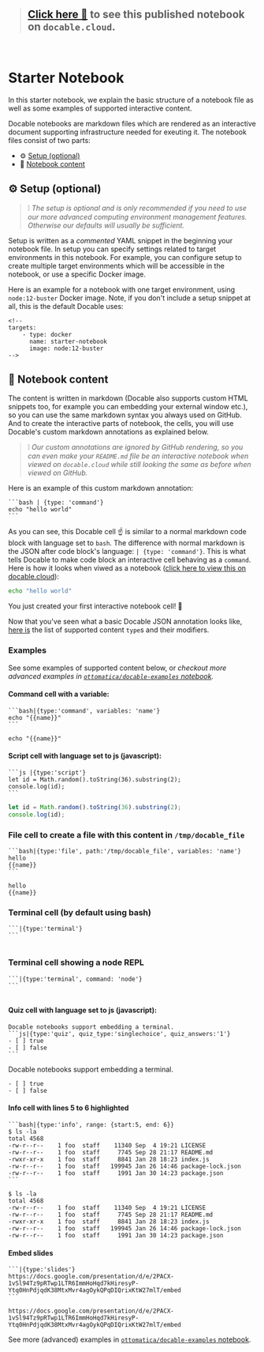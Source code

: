 <!-- 
targets:
    - type: docker
      name: starter-notebook
      image: node:12-buster
-->

> ## [Click here 📒](https://docable.cloud/ottomatica/docable-starter-template/starter-notebook.md) to see this published notebook on `docable.cloud`.
<br>

# Starter Notebook

In this starter notebook, we explain the basic structure of a notebook file as well as some examples of supported interactive content.

Docable notebooks are markdown files which are rendered as an interactive document supporting infrastructure needed for exeuting it. The notebook files consist of two parts:

- ⚙ [Setup (optional)](#-setup-optional)
- 📄 [Notebook content](#-notebook-content)

## ⚙ Setup (optional)

> ❕ _The setup is optional and is only recommended if you need to use our more advanced computing environment management features. Otherwise our defaults will usually be sufficient._

Setup is written as a _commented_ YAML snippet in the beginning your notebook file. In setup you can specify settings related to target environments in this notebook. For example, you can configure setup to create multiple target environments which will be accessible in the notebook, or use a specific Docker image.

Here is an example for a notebook with one target environment, using `node:12-buster` Docker image. Note, if you don't include a setup snippet at all, this is the default Docable uses:

```
<!-- 
targets:
    - type: docker
      name: starter-notebook
      image: node:12-buster
-->
```

## 📄 Notebook content

The content is written in markdown (Docable also supports custom HTML snippets too, for example you can embedding your external window etc.), so you can use the same markdown syntax you always used on GitHub. And to create the interactive parts of notebook, the cells, you will use Docable's custom markdown annotations as explained below.

> ❕ _Our custom annotations are ignored by GitHub rendering, so you can even make your `README.md` file be an interactive notebook when viewed on `docable.cloud` while still looking the same as before when viewed on GitHub._

Here is an example of this custom markdown annotation:

    ```bash | {type: 'command'}
    echo "hello world"
    ```

As you can see, this Docable cell ☝ is similar to a normal markdown code block with language set to `bash`. The difference with normal markdown is the JSON after code block's language: `| {type: 'command'}`. This is what tells Docable to make code block an interactive cell behaving as a `command`. Here is how it looks when viwed as a notebook ([click here to view this on docable.cloud](https://docable.cloud/ottomatica/docable-starter-template/starter-notebook.md)):

```bash | {type: 'command'}
echo "hello world"
```

You just created your first interactive notebook cell! 🎉

Now that you've seen what a basic Docable JSON annotation looks like, [here is](https://github.com/ottomatica/docable-notebooks#quick-reference) the list of supported content `type`s and their modifiers. 
### Examples

See some examples of supported content below, or _checkout more advanced examples in [`ottomatica/docable-examples` notebook](https://docable.cloud/ottomatica/docable-examples)._

#### Command cell with a variable:

    ```bash|{type:'command', variables: 'name'}
    echo "{{name}}"
    ```

```bash|{type:'command', variables: 'name'}
echo "{{name}}"
```

#### Script cell with language set to js (javascript):

    ```js |{type:'script'}
    let id = Math.random().toString(36).substring(2);
    console.log(id);
    ```

```js |{type:'script'}
let id = Math.random().toString(36).substring(2);
console.log(id);
```

### File cell to create a file with this content in `/tmp/docable_file`

    ```bash|{type:'file', path:'/tmp/docable_file', variables: 'name'}
    hello 
    {{name}}
    ```

```bash|{type:'file', path:'/tmp/docable_file', variables: 'name'}
hello 
{{name}}
```

### Terminal cell (by default using bash)

    ```|{type:'terminal'}
    ```

```|{type:'terminal'}
```

### Terminal cell showing a node REPL

    ```|{type:'terminal', command: 'node'}
    ```

```|{type:'terminal', command: 'node'}
```

#### Quiz cell with language set to js (javascript):

    Docable notebooks support embedding a terminal.
    ```js|{type:'quiz', quiz_type:'singlechoice', quiz_answers:'1'}
    - [ ] true
    - [ ] false
    ```

Docable notebooks support embedding a terminal.
```js|{type:'quiz', quiz_type:'singlechoice', quiz_answers:'1'}
- [ ] true
- [ ] false
```

#### Info cell with lines 5 to 6 highlighted

    ```bash|{type:'info', range: {start:5, end: 6}}
    $ ls -la
    total 4568
    -rw-r--r--    1 foo  staff    11340 Sep  4 19:21 LICENSE
    -rw-r--r--    1 foo  staff     7745 Sep 28 21:17 README.md
    -rwxr-xr-x    1 foo  staff     8841 Jan 28 18:23 index.js
    -rw-r--r--    1 foo  staff   199945 Jan 26 14:46 package-lock.json
    -rw-r--r--    1 foo  staff     1991 Jan 30 14:23 package.json
    ```

```bash|{type:'info', range: {start:5, end: 6}}
$ ls -la
total 4568
-rw-r--r--    1 foo  staff    11340 Sep  4 19:21 LICENSE
-rw-r--r--    1 foo  staff     7745 Sep 28 21:17 README.md
-rwxr-xr-x    1 foo  staff     8841 Jan 28 18:23 index.js
-rw-r--r--    1 foo  staff   199945 Jan 26 14:46 package-lock.json
-rw-r--r--    1 foo  staff     1991 Jan 30 14:23 package.json
```

#### Embed slides

    ```|{type:'slides'}
    https://docs.google.com/presentation/d/e/2PACX-1vSl94Tz9pRTwp1LTR6ImmHoHqd7kHiresyP-Ytq0HnPdjqdK38MtxMvr4agOykQPqDIQrixKtW27mlT/embed
    ```

```|{type:'slides'}
https://docs.google.com/presentation/d/e/2PACX-1vSl94Tz9pRTwp1LTR6ImmHoHqd7kHiresyP-Ytq0HnPdjqdK38MtxMvr4agOykQPqDIQrixKtW27mlT/embed
```

See more (advanced) examples in [`ottomatica/docable-examples` notebook](https://docable.cloud/ottomatica/docable-examples).
